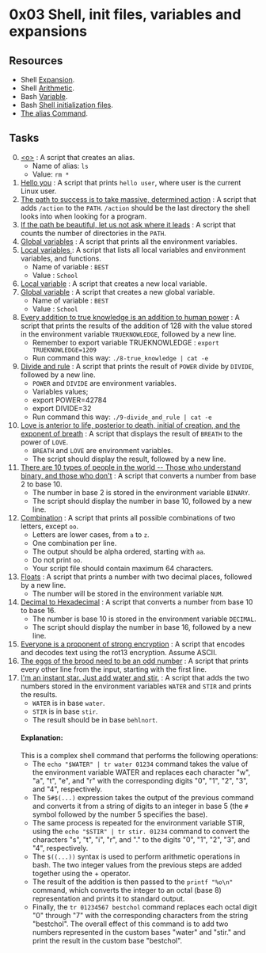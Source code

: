 # 0x03 Shell, init files, variables and expansions

## Resources

- Shell [Expansion](http://linuxcommand.org/lc3_lts0080.php).
- Shell [Arithmetic](https://www.gnu.org/software/bash/manual/html_node/Shell-Arithmetic.html).
- Bash [Variable](https://tldp.org/LDP/Bash-Beginners-Guide/html/sect_03_02.html).
- Bash [Shell initialization files](https://tldp.org/LDP/Bash-Beginners-Guide/html/sect_03_01.html).
- [The alias Command](http://www.linfo.org/alias.html).

## Tasks

0. [\<o>](./0-alias) : A script that creates an alias.
    - Name of alias: `ls`
    - Value: `rm *`
1. [Hello you](./1-hello_you) : A script that prints `hello user`, where user is the current Linux user.
2. [The path to success is to take massive, determined action](./2-path) : A script that adds `/action` to the `PATH`. `/action` should be the last directory the shell looks into when looking for a program.
3. [If the path be beautiful, let us not ask where it leads](./3-paths) : A script that counts the number of directories in the `PATH`.
4. [Global variables](./4-global_variables) : A script that prints all the environment variables.
5. [Local variables ](./5-local_variables) : A script that lists all local variables and environment variables, and functions.
    - Name of variable : `BEST`
    - Value : `School`
6. [Local variable](./6-create_local_variable) : A script that creates a new local variable.
7. [Global variable](./7-create_global_variable) : A script that creates a new global variable.
    - Name of variable : `BEST`
    - Value : `School`
8. [Every addition to true knowledge is an addition to human power](./8-true_knowledge) : A script that prints the results of the addition of 128 with the value stored in the environment variable `TRUEKNOWLEDGE`, followed by a new line.
    - Remember to export variable TRUEKNOWLEDGE : `export TRUEKNOWLEDGE=1209`
    - Run command this way: `./8-true_knowledge | cat -e`
9. [Divide and rule](./9-divide_and_rule) : A script that prints the result of `POWER` divide by `DIVIDE`, followed by a new line.
    - `POWER` and `DIVIDE` are environment variables.
    - Variables values;
    - export POWER=42784
    - export DIVIDE=32
    - Run command this way: `./9-divide_and_rule | cat -e`
10. [Love is anterior to life, posterior to death, initial of creation, and the exponent of breath](./10-love_exponent_breath) : A script that displays the result of `BREATH` to the power of `LOVE`.
    - `BREATH` and `LOVE` are environment variables.
    - The script should display the result, followed by a new line.
11. [There are 10 types of people in the world -- Those who understand binary, and those who don't](./11-binary_to_decimal) : A script that converts a number from base 2 to base 10.
    - The number in base 2 is stored in the environment variable `BINARY`.
    - The script should display the number in base 10, followed by a new line.
12. [Combination](./12-combinations) : A script that prints all possible combinations of two letters, except `oo`.
    - Letters are lower cases, from `a` to `z`.
    - One combination per line.
    - The output should be alpha ordered, starting with `aa`.
    - Do not print `oo`.
    - Your script file should contain maximum 64 characters.
13. [Floats](./13-print_float) : A script that prints a number with two decimal places, followed by a new line.
    - The number will be stored in the environment variable `NUM`.
14. [Decimal to Hexadecimal](./100-decimal_to_hexadecimal) : A script that converts a number from base 10 to base 16.
    - The number is base 10 is stored in the environment variable `DECIMAL`.
    - The script should display the number in base 16, followed by a new line.
15. [Everyone is a proponent of strong encryption](./101-rot13) : A script that encodes and decodes text using the rot13 encryption. Assume ASCII.
16. [The eggs of the brood need to be an odd number](./102-odd) : A script that prints every other line from the input, starting with the first line.
17. [I'm an instant star. Just add water and stir.](./103-water_and_stir) : A script that adds the two numbers stored in the environment variables `WATER` and `STIR` and prints the results.
    - `WATER` is in base `water`.
    - `STIR` is in base `stir`.
    - The result should be in base `behlnort`.
    #### Explanation:
    This is a complex shell command that performs the following operations:
    - The `echo "$WATER" | tr water 01234` command takes the value of the environment variable WATER and replaces each character "w", "a", "t", "e", and "r" with the corresponding digits "0", "1", "2", "3", and "4", respectively.
    - The `5#$(...)` expression takes the output of the previous command and converts it from a string of digits to an integer in base 5 (the `#` symbol followed by the number 5 specifies the base).
    - The same process is repeated for the environment variable STIR, using the `echo "$STIR" | tr stir. 01234` command to convert the characters "s", "t", "i", "r", and "." to the digits "0", "1", "2", "3", and "4", respectively.
    - The `$((...))` syntax is used to perform arithmetic operations in bash. The two integer values from the previous steps are added together using the + operator.
    - The result of the addition is then passed to the `printf "%o\n"` command, which converts the integer to an octal (base 8) representation and prints it to standard output.
    - Finally, the `tr 01234567 bestchol` command replaces each octal digit "0" through "7" with the corresponding characters from the string "bestchol".
    The overall effect of this command is to add two numbers represented in the custom bases "water" and "stir." and print the result in the custom base "bestchol".